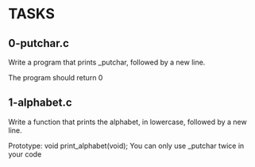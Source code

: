 # TASKS

## 0-putchar.c
Write a program that prints _putchar, followed by a new line.

The program should return 0

## 1-alphabet.c
Write a function that prints the alphabet, in lowercase, followed by a new line.

Prototype: void print_alphabet(void);
You can only use _putchar twice in your code

